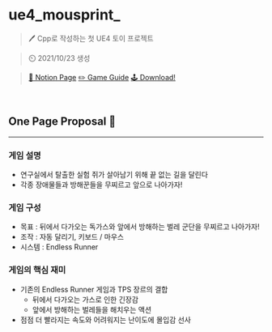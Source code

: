 # ue4_mousprint_

> 🖊️ Cpp로 작성하는 첫 UE4 토이 프로젝트 

> ⏲️ 2021/10/23 생성

> [📜 Notion Page](https://oriburger.notion.site/Mousprint-94fa53a30a514273af9dec54c3910555)
> [✏️ Game Guide](https://oriburger.notion.site/e2a146b8aa7b435dbbd92f34ce211669)
> [🕹️ Download!](https://drive.google.com/file/d/1trtmr3xGs6tpEMx5tIzlowv8CiNBp5xU/view?usp=sharing)

<br>

## One Page Proposal 📜

---

### 게임 설명

- 연구실에서 탈출한 실험 쥐가 살아남기 위해 끝 없는 길을 달린다
- 각종 장애물들과 방해꾼들을 무찌르고 앞으로 나아가자!

### 게임 구성

- 목표 : 뒤에서 다가오는 독가스와 앞에서 방해하는 벌레 군단을 무찌르고 나아가자!
- 조작 : 자동 달리기, 키보드 / 마우스
- 시스템 : Endless Runner

### 게임의 핵심 재미

- 기존의 Endless Runner 게임과 TPS 장르의 결합
    - 뒤에서 다가오는 가스로 인한 긴장감
    - 앞에서 방해하는 벌레들을 해치우는 액션
- 점점 더 빨라지는 속도와 어려워지는 난이도에 몰입감 선사

<br>
